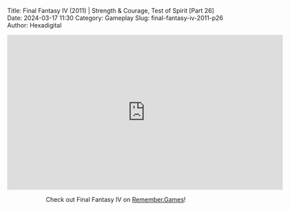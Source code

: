 Title: Final Fantasy IV (2011) | Strength & Courage, Test of Spirit [Part 26]
Date: 2024-03-17 11:30
Category: Gameplay
Slug: final-fantasy-iv-2011-p26
Author: Hexadigital

<center><iframe src="https://www.youtube.com/embed/SdpGrCol5HI?feature=oembed" allow="accelerometer; autoplay; encrypted-media; gyroscope; picture-in-picture" width="640" height="360" frameborder="0"></iframe>

Check out Final Fantasy IV on [Remember.Games](https://remember.games/game/7757/final-fantasy-iv-the-complete-collection/)!</center>